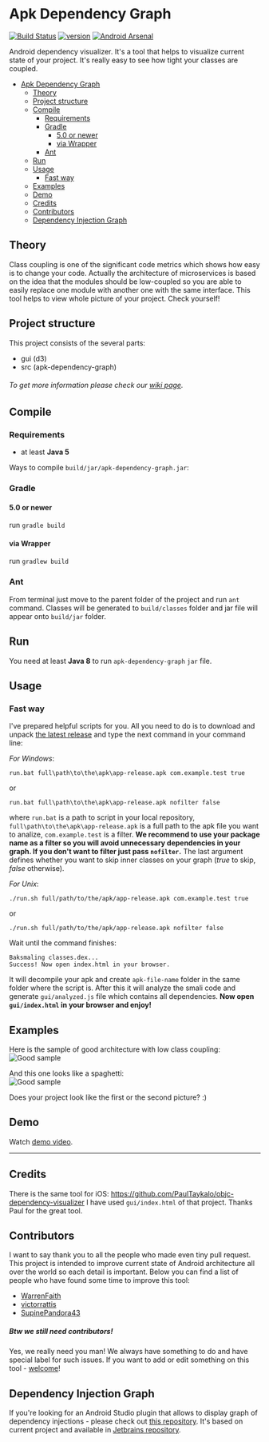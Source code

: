# Apk Dependency Graph

[![Build Status](https://travis-ci.com/alexzaitsev/apk-dependency-graph.svg?branch=master)](https://travis-ci.com/alexzaitsev/apk-dependency-graph)
[![version](https://img.shields.io/badge/version-0.1.5-brightgreen.svg)](https://github.com/alexzaitsev/apk-dependency-graph/releases/tag/0.1.5) [![Android Arsenal](https://img.shields.io/badge/Android%20Arsenal-apk--dependency--graph-blue.svg?style=flat)](http://android-arsenal.com/details/1/4411)

Android dependency visualizer. It's a tool that helps to visualize current state of your project. It's really easy to see how tight your classes are coupled.

* [Apk Dependency Graph](#Apk-Dependency-Graph)
  * [Theory](#Theory)
  * [Project structure](#Project-structure)
  * [Compile](#Compile)
    * [Requirements](#Requirements)
    * [Gradle](#Gradle)
      * [5.0 or newer](#50-or-newer)
      * [via Wrapper](#via-Wrapper)
    * [Ant](#Ant)
  * [Run](#Run)
  * [Usage](#Usage)
    * [Fast way](#Fast-way)
  * [Examples](#Examples)
  * [Demo](#Demo)
  * [Credits](#Credits)
  * [Contributors](#Contributors)
  * [Dependency Injection Graph](#Dependency-Injection-Graph)

## Theory

Class coupling is one of the significant code metrics which shows how easy is to change your code. Actually the architecture of microservices is based on the idea that the modules should be low-coupled so you are able to easily replace one module with another one with the same interface. This tool helps to view whole picture of your project. Check yourself!

## Project structure

This project consists of the several parts:

* gui (d3)
* src (apk-dependency-graph)

###### To get more information please check our [wiki page](https://github.com/alexzaitsev/apk-dependency-graph/wiki).

## Compile

### Requirements

* at least **Java 5**

Ways to compile `build/jar/apk-dependency-graph.jar`:

### Gradle

#### 5.0 or newer

run `gradle build`

#### via Wrapper

run `gradlew build`

### Ant

From terminal just move to the parent folder of the project and run `ant` command. Classes will be generated to `build/classes` folder and jar file will appear onto `build/jar` folder.

## Run

You need at least **Java 8** to run `apk-dependency-graph` `jar` file.

## Usage

### Fast way

I've prepared helpful scripts for you. All you need to do is to download and unpack [the latest release](https://github.com/alexzaitsev/apk-dependency-graph/releases) and type the next command in your command line:  

*For Windows*:

```shell
run.bat full\path\to\the\apk\app-release.apk com.example.test true
```

or

```shell
run.bat full\path\to\the\apk\app-release.apk nofilter false
```

where `run.bat` is a path to script in your local repository, `full\path\to\the\apk\app-release.apk` is a full path to the apk file you want to analize, `com.example.test` is a filter. **We recommend to use your package name as a filter so you will avoid unnecessary dependencies in your graph. If you don't want to filter just pass `nofilter`.** The last argument defines whether you want to skip inner classes on your graph (_true_ to skip, _false_ otherwise).  

*For Unix*:

```shell
./run.sh full/path/to/the/apk/app-release.apk com.example.test true
```

or

```shell
./run.sh full/path/to/the/apk/app-release.apk nofilter false
```

Wait until the command finishes:

```shell
Baksmaling classes.dex...
Success! Now open index.html in your browser.
```

It will decompile your apk and create `apk-file-name` folder in the same folder where the script is. After this it will analyze the smali code and generate `gui/analyzed.js` file which contains all dependencies.
**Now open `gui/index.html` in your browser and enjoy!**

## Examples

Here is the sample of good architecture with low class coupling:  
![Good sample](image-good-example.jpg)

And this one looks like a spaghetti:  
![Good sample](image-bad-example.jpg)

Does your project look like the first or the second picture? :)

## Demo

Watch [demo video](https://www.youtube.com/watch?v=rw501tvT4ko).

---

## Credits

There is the same tool for iOS: <https://github.com/PaulTaykalo/objc-dependency-visualizer>
I have used `gui/index.html` of that project. Thanks Paul for the great tool.

## Contributors

I want to say thank you to all the people who made even tiny pull request. This project is intended to improve current state of Android architecture all over the world so each detail is important. Below you can find a list of people who have found some time to improve this tool:

* [WarrenFaith](https://github.com/WarrenFaith)
* [victorrattis](https://github.com/victorrattis)
* [SupinePandora43](https://github.com/SupinePandora43)

##### Btw we still need contributors!

Yes, we really need you man! We always have something to do and have special label for such issues. If you want to add or edit something on this tool - [welcome](https://github.com/alexzaitsev/apk-dependency-graph/issues?q=is%3Aissue+is%3Aopen+label%3A%22contributors+wanted%22)!  

## Dependency Injection Graph

If you're looking for an Android Studio plugin that allows to display graph of dependency injections - please check out [this repository](https://github.com/kaygisiz/Dependency-Injection-Graph). It's based on current project and available in [Jetbrains repository](https://plugins.jetbrains.com/plugin/10107-dependency-injection-graph).
